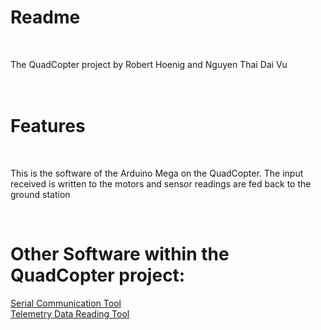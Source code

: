 <h1>Readme</h1><br>
<p>The QuadCopter project by Robert Hoenig and Nguyen Thai Dai Vu<br>
<br><br></p>
<h1>Features</h1><br>
<p>This is the software of the Arduino Mega on the QuadCopter. The input received is written to the motors and sensor readings are fed back to the ground station</p><br>
<h1>Other Software within the QuadCopter project:</h1>
<a href=https://github.com/nvu99/ArduComm>Serial Communication Tool</a><br>
<a href=https://github.com/nvu99/Telemetry>Telemetry Data Reading Tool</a>
